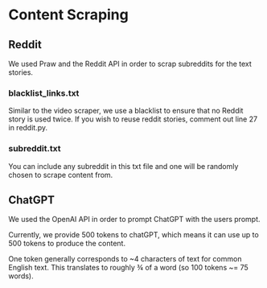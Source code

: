 # Content Scraping

## **Reddit**
We used Praw and the Reddit API in order to scrap subreddits for the text stories.

### blacklist_links.txt
Similar to the video scraper, we use a blacklist to ensure that no Reddit story is used twice. If you wish to reuse reddit stories, comment out line 27 in reddit.py.

### subreddit.txt
You can include any subreddit in this txt file and one will be randomly chosen to scrape content from.

## **ChatGPT**
We used the OpenAI API in order to prompt ChatGPT with the users prompt. 

Currently, we provide 500 tokens to chatGPT, which means it can use up to 500 tokens to produce the content. 

One token generally corresponds to ~4 characters of text for common English text. This translates to roughly ¾ of a word (so 100 tokens ~= 75 words). 
